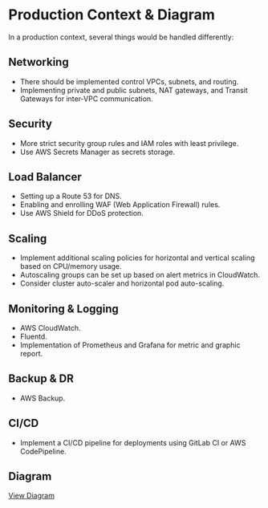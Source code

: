 # Production Context & Diagram

In a production context, several things would be handled differently:

## Networking
- There should be implemented control VPCs, subnets, and routing.
- Implementing private and public subnets, NAT gateways, and Transit Gateways for inter-VPC communication.

## Security
- More strict security group rules and IAM roles with least privilege.
- Use AWS Secrets Manager as secrets storage.

## Load Balancer
- Setting up a Route 53 for DNS.
- Enabling and enrolling WAF (Web Application Firewall) rules.
- Use AWS Shield for DDoS protection.

## Scaling
- Implement additional scaling policies for horizontal and vertical scaling based on CPU/memory usage.
- Autoscaling groups can be set up based on alert metrics in CloudWatch.
- Consider cluster auto-scaler and horizontal pod auto-scaling.

## Monitoring & Logging
- AWS CloudWatch.
- Fluentd.
- Implementation of Prometheus and Grafana for metric and graphic report.

## Backup & DR
- AWS Backup.

## CI/CD
- Implement a CI/CD pipeline for deployments using GitLab CI or AWS CodePipeline.

## Diagram
[View Diagram](https://drive.google.com/file/d/1qBW27L2rBX_Sv56n9d6lkZ9rkuKAtIUB/view?usp=sharing)
